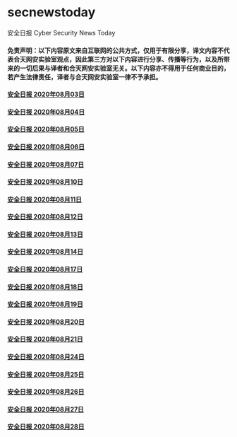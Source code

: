 # secnewstoday

安全日报 Cyber Security News Today

#### 免责声明：以下内容原文来自互联网的公共方式，仅用于有限分享，译文内容不代表合天网安实验室观点，因此第三方对以下内容进行分享、传播等行为，以及所带来的一切后果与译者和合天网安实验室无关。以下内容亦不得用于任何商业目的，若产生法律责任，译者与合天网安实验室一律不予承担。

#### [安全日报 2020年08月03日](https://github.com/hetianlab/secnewstoday/blob/master/Aug.2020/secnews-20200803.md)
#### [安全日报 2020年08月04日](https://github.com/hetianlab/secnewstoday/blob/master/Aug.2020/secnews-20200804.md)
#### [安全日报 2020年08月05日](https://github.com/hetianlab/secnewstoday/blob/master/Aug.2020/secnews-20200805.md)
#### [安全日报 2020年08月06日](https://github.com/hetianlab/secnewstoday/blob/master/Aug.2020/secnews-20200806.md)
#### [安全日报 2020年08月07日](https://github.com/hetianlab/secnewstoday/blob/master/Aug.2020/secnews-20200807.md)
#### [安全日报 2020年08月10日](https://github.com/hetianlab/secnewstoday/blob/master/Aug.2020/secnews-20200810.md)
#### [安全日报 2020年08月11日](https://github.com/hetianlab/secnewstoday/blob/master/Aug.2020/secnews-20200811.md)
#### [安全日报 2020年08月12日](https://github.com/hetianlab/secnewstoday/blob/master/Aug.2020/secnews-20200812.md)
#### [安全日报 2020年08月13日](https://github.com/hetianlab/secnewstoday/blob/master/Aug.2020/secnews-20200813.md)
#### [安全日报 2020年08月14日](https://github.com/hetianlab/secnewstoday/blob/master/Aug.2020/secnews-20200814.md)
#### [安全日报 2020年08月17日](https://github.com/hetianlab/secnewstoday/blob/master/Aug.2020/secnews-20200817.md)
#### [安全日报 2020年08月18日](https://github.com/hetianlab/secnewstoday/blob/master/Aug.2020/secnews-20200818.md)
#### [安全日报 2020年08月19日](https://github.com/hetianlab/secnewstoday/blob/master/Aug.2020/secnews-20200819.md)
#### [安全日报 2020年08月20日](https://github.com/hetianlab/secnewstoday/blob/master/Aug.2020/secnews-20200820.md)
#### [安全日报 2020年08月21日](https://github.com/hetianlab/secnewstoday/blob/master/Aug.2020/secnews-20200821.md)
#### [安全日报 2020年08月24日](https://github.com/hetianlab/secnewstoday/blob/master/Aug.2020/secnews-20200824.md)
#### [安全日报 2020年08月25日](https://github.com/hetianlab/secnewstoday/blob/master/Aug.2020/secnews-20200825.md)
#### [安全日报 2020年08月26日](https://github.com/hetianlab/secnewstoday/blob/master/Aug.2020/secnews-20200826.md)
#### [安全日报 2020年08月27日](https://github.com/hetianlab/secnewstoday/blob/master/Aug.2020/secnews-20200827.md)
#### [安全日报 2020年08月28日](https://github.com/hetianlab/secnewstoday/blob/master/Aug.2020/secnews-20200828.md)
